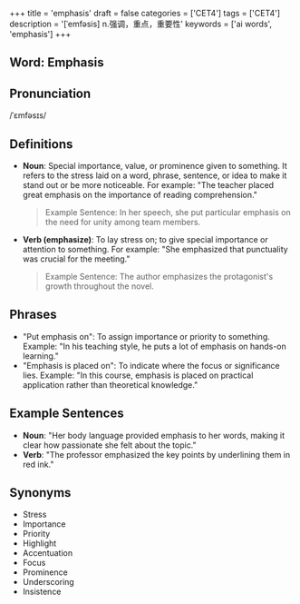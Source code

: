 +++
title = 'emphasis'
draft = false
categories = ['CET4']
tags = ['CET4']
description = '[ˈemfəsis] n.强调，重点，重要性'
keywords = ['ai words', 'emphasis']
+++

## Word: Emphasis

## Pronunciation
/ˈɛmfəsɪs/

## Definitions
- **Noun**: Special importance, value, or prominence given to something. It refers to the stress laid on a word, phrase, sentence, or idea to make it stand out or be more noticeable. For example: "The teacher placed great emphasis on the importance of reading comprehension."

  > Example Sentence: In her speech, she put particular emphasis on the need for unity among team members.

- **Verb (emphasize)**: To lay stress on; to give special importance or attention to something. For example: "She emphasized that punctuality was crucial for the meeting."

  > Example Sentence: The author emphasizes the protagonist's growth throughout the novel.

## Phrases
- "Put emphasis on": To assign importance or priority to something. Example: "In his teaching style, he puts a lot of emphasis on hands-on learning."
- "Emphasis is placed on": To indicate where the focus or significance lies. Example: "In this course, emphasis is placed on practical application rather than theoretical knowledge."

## Example Sentences
- **Noun**: "Her body language provided emphasis to her words, making it clear how passionate she felt about the topic."
- **Verb**: "The professor emphasized the key points by underlining them in red ink."

## Synonyms
- Stress
- Importance
- Priority
- Highlight
- Accentuation
- Focus
- Prominence
- Underscoring
- Insistence

